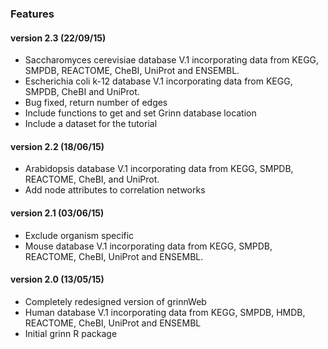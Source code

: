 ### Features
#### version 2.3 (22/09/15)
* Saccharomyces cerevisiae database V.1 incorporating data from KEGG, SMPDB, REACTOME, CheBI, UniProt and ENSEMBL.
* Escherichia coli k-12 database V.1 incorporating data from KEGG, SMPDB, CheBI and UniProt.
* Bug fixed, return number of edges
* Include functions to get and set Grinn database location
* Include a dataset for the tutorial

#### version 2.2 (18/06/15)
* Arabidopsis database V.1 incorporating data from KEGG, SMPDB, REACTOME, CheBI, and UniProt.
* Add node attributes to correlation networks

#### version 2.1 (03/06/15)
* Exclude organism specific
* Mouse database V.1 incorporating data from KEGG, SMPDB, REACTOME, CheBI, UniProt and ENSEMBL.

#### version 2.0 (13/05/15)
* Completely redesigned version of grinnWeb
* Human database V.1 incorporating data from KEGG, SMPDB, HMDB, REACTOME, CheBI, UniProt and ENSEMBL
* Initial grinn R package